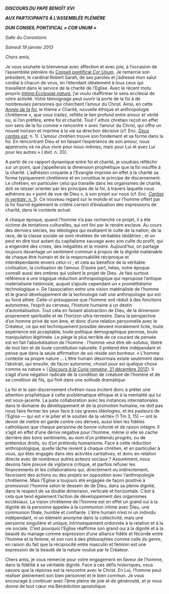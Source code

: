 ***DISCOURS DU PAPE BENOÎT XVI***

***AUX PARTICIPANTS À L'ASSEMBLÉE PLÉNIÈRE***

***DUN CONSEIL PONTIFICAL « COR UNUM »***

*Salle du Consistoire*

*Samedi 19 janvier 2013*

*Chers amis,*

Je vous souhaite la bienvenue avec affection et avec joie, à l’occasion de l’assemblée plénière du [Conseil pontifical *Cor Unum*](http://www.corunum.va/corunum_fr/index_fr.htm). Je remercie son président, le cardinal Robert Sarah, de ses paroles et j’adresse mon salut cordial à chacun de vous, en l’étendant idéalement à tous ceux qui travaillent dans le service de la charité de l’Eglise. Avec le récent motu proprio *[Intima Ecclesiae natura](/content/benedict-xvi/fr/motu_proprio/documents/hf_ben-xvi_motu-proprio_20121111_caritas.html)*, j’ai voulu réaffirmer le sens ecclésial de votre activité. Votre témoignage peut ouvrir la porte de la foi à de nombreuses personnes qui cherchent l’amour du Christ. Ainsi, en cette *[Année de la foi](http://www.vatican.va/special/annus_fidei/index_fr.htm)*, le thème « Charité, nouvelle éthique et anthropologie chrétienne », que vous traitez, reflète le lien profond entre amour et vérité ou, si l’on préfère, entre foi et charité. Tout l’ *ethos* chrétien reçoit en effet son sens de la foi comme « rencontre » avec l’amour du Christ, qui offre un nouvel horizon et imprime à la vie sa direction décisive (cf. Enc. [*Deus caritas est*](/content/benedict-xvi/fr/encyclicals/documents/hf_ben-xvi_enc_20051225_deus-caritas-est.html), n. 1). L’amour chrétien trouve son fondement et sa forme dans la foi. En rencontrant Dieu et en faisant l’expérience de son amour, nous apprenons «à ne plus vivre pour nous-mêmes, mais pour Lui et avec Lui pour les autres » ( *ibid.* n. 33).

A partir de ce rapport dynamique entre foi et charité, je voudrais réfléchir sur un point, que j’appellerais la dimension prophétique que la foi insuffle à la charité. L’adhésion croyante à l’Evangile imprime en effet à la charité sa forme typiquement chrétienne et en constitue le principe de discernement. Le chrétien, en particulier celui qui travaille dans les organismes de charité, doit se laisser orienter par les principes de la foi, à travers laquelle nous adhérons au « point de vue de Dieu », à son projet sur nous (cf. Enc. [*Caritas in veritate*, n. 1](/content/benedict-xvi/fr/encyclicals/documents/hf_ben-xvi_enc_20090629_caritas-in-veritate.html#1.)). Ce nouveau regard sur le monde et sur l’homme offert par la foi fournit également le critère correct d’évaluation des expressions de charité, dans le contexte actuel.

A chaque époque, quand l’homme n’a pas recherché ce projet, il a été victime de tentations culturelles, qui ont fini par le rendre esclave. Au cours des derniers siècles, les idéologies qui exaltaient le culte de la nation, de la race, de la classe sociale se sont révélées de véritables idolâtries ; et on peut en dire tout autant du capitalisme sauvage avec son culte du profit, qui a engendré des crises, des inégalités et la misère. Aujourd’hui, on partage toujours davantage un sentiment commun à propos de la dignité inaliénable de chaque être humain et de la responsabilité réciproque et interdépendante envers celui-ci ; et cela au bénéfice de la véritable civilisation, la civilisation de l’amour. D’autre part, hélas, notre époque connaît aussi des ombres qui voilent le projet de Dieu. Je fais surtout référence à une tragique réduction anthropologique qui repropose l’antique matérialisme hédoniste, auquel s’ajoute cependant un « prométhéisme technologique ». De l’association entre une vision matérialiste de l’homme et le grand développement de la technologie naît une anthropologie qui est au fond athée. Celle-ci présuppose que l’homme soit réduit à des fonctions autonomes, l’esprit au cerveau, l’histoire humaine à un destin d’autoréalisation. Tout cela en faisant abstraction de Dieu, de la dimension proprement spirituelle et de l’horizon ultra-terrestre. Dans la perspective d’un homme privé de son âme, et donc d’une relation personnelle avec le Créateur, ce qui est techniquement possible devient moralement licite, toute expérience est acceptable, toute politique démographique permise, toute manipulation légitimée. Le piège le plus terrible de ce courant de pensée est en fait l’absolutisation de l’homme : l’homme veut être *ab-solutus*, libéré de tout lien et de toute constitution naturelle. Il prétend être indépendant et pense que dans la seule affirmation de soi réside son bonheur. « L’homme conteste sa propre nature ... L’être humain désormais existe seulement dans l’abstrait, qui ensuite, de façon autonome, choisit pour soi quelque chose comme sa nature » ( [*Discours à la Curie romaine*, 21 décembre 2012](/content/benedict-xvi/fr/speeches/2012/december/documents/hf_ben-xvi_spe_20121221_auguri-curia.html)). Il s’agit d’une négation radicale de la condition de créature de l’homme et de sa condition de fils, qui finit dans une solitude dramatique.

La foi et le sain discernement chrétien nous incitent donc à prêter une attention prophétique à cette problématique éthique et à la mentalité qui lui est sous-jacente. La juste collaboration avec les instances internationales dans le domaine du développement et de la promotion humaine, ne doit pas nous faire fermer les yeux face à ces graves idéologies, et les pasteurs de l’Eglise — qui est « le pilier et le soutien de la vérité» (1 Tm 3, 15) — ont le devoir de mettre en garde contre ces dérives, aussi bien les fidèles catholiques que chaque personne de bonne volonté et de raison intègre. Il s’agit en effet d’une dérive négative pour l’homme, même si elle se cache derrière des bons sentiments, au nom d’un prétendu progrès, ou de prétendus droits, ou d’un prétendu humanisme. Face à cette réduction anthropologique, quelle tâche revient à chaque chrétien, et en particulier à vous, qui êtes engagés dans des activités caritatives, et donc en relation directe avec de nombreux autres acteurs sociaux ? Assurément, nous devons faire preuve de vigilance critique, et parfois refuser les financements et les collaborations qui, directement ou indirectement, favorisent des actions ou des projets en opposition avec l’anthropologie chrétienne. Mais l’Eglise a toujours été engagée de façon positive à promouvoir l’homme selon le dessein de de Dieu, dans sa pleine dignité, dans le respect de sa double dimension, verticale et horizontale. C’est à cela que tend également l’action de développement des organismes ecclésiaux. La vision chrétienne de l’homme est en effet un grand oui à la dignité de la personne appelée à la communion intime avec Dieu, une communion filiale, humble et confiante. L’être humain n’est ni un individu indépendant, ni un élément anonyme dans la collectivité, mais une personne singulière et unique, intrinsèquement ordonnée à la relation et à la vie sociale. C’est pourquoi l’Eglise réaffirme son grand oui à la dignité et à la beauté du mariage comme expression d’une alliance fidèle et féconde entre l’homme et la femme, et son non à des philosophies comme celle du *genre*, en raison du fait que la réciprocité entre masculin et féminin est une expression de la beauté de la nature voulue par le Créateur.

Chers amis, je vous remercie pour votre engagement en faveur de l’homme, dans la fidélité à sa véritable dignité. Face à ces défis historiques, nous savons que la réponse est la rencontre avec le Christ. En Lui, l’homme peut réaliser pleinement son bien personnel et le bien commun. Je vous encourage à continuer avec l’âme pleine de joie et de générosité, et je vous donne de tout cœur ma Bénédiction apostolique.
